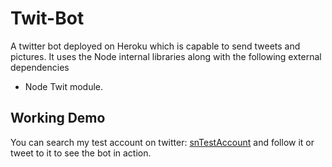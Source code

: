 # Twit-Bot
A twitter bot deployed on Heroku which is capable to send tweets and pictures.
It uses the Node internal libraries along with the following external dependencies
- Node Twit module.

## Working Demo
You can search my test account on twitter: [snTestAccount](https://twitter.com/snTest12345/) and follow it 
or tweet to it to see the bot in action.
